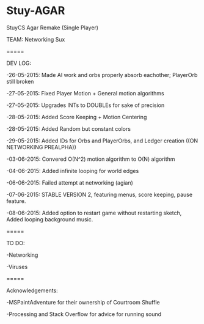 # Stuy-AGAR
StuyCS Agar Remake (Single Player)

TEAM: Networking Sux 

=====

DEV LOG:

-26-05-2015: Made AI work and orbs properly absorb eachother; PlayerOrb still broken

-27-05-2015: Fixed Player Motion + General motion algorithms

-27-05-2015: Upgrades INTs to DOUBLEs for sake of precision

-28-05-2015: Added Score Keeping + Motion Centering

-28-05-2015: Added Random but constant colors 

-29-05-2015: Added IDs for Orbs and PlayerOrbs, and Ledger creation ((ON NETWORKING PREALPHA))

-03-06-2015: Convered O(N^2) motion algorithm to O(N) algorithm

-04-06-2015: Added infinite looping for world edges

-06-06-2015: Failed attempt at networking (agian)

-07-06-2015: STABLE VERSION 2, featuring menus, score keeping, pause feature.

-08-06-2015: Added option to restart game without restarting sketch, Added looping background music.

=====

TO DO:

-Networking

-Viruses

=====

Acknowledgements: 

-MSPaintAdventure for their ownership of Courtroom Shuffle

-Processing and Stack Overflow for advice for running sound
